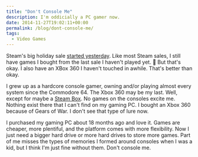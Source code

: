 ```yaml
---
title: "Don't Console Me"
description: I'm oddicially a PC gamer now.
date: 2014-11-27T19:02:11+00:00
permalink: /blog/dont-console-me/
tags:
  - Video Games
---
```


Steam's big holiday sale [started yesterday](http://www.polygon.com/2014/11/26/7295229/steam-black-friday-holiday-sale-valve-pc-deals). Like most Steam sales, I still have games I bought from the last sale I haven't played yet. 🙂 But that's okay. I also have an XBox 360 I haven't touched in awhile. That's better than okay.

I grew up as a hardcore console gamer, owning and/or playing almost every system since the Commodore 64. The Xbox 360 may be my last. Well, except for maybe a [Steam Box](http://www.theverge.com/2013/2/6/3958162/valve-steam-box-cake). No games on the consoles excite me. Nothing exist there that I can't find on my gaming PC. I bought an Xbox 360 because of Gears of War. I don't see that type of lure now.

I purchased my gaming PC about 18 months ago and love it. Games are cheaper, more plentiful, and the platform comes with more flexibility. Now I just need a bigger hard drive or more hard drives to store more games. Part of me misses the types of memories I formed around consoles when I was a kid, but I think I'm just fine without them. Don't console me.